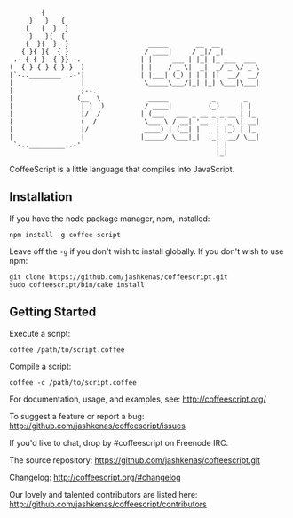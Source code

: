             {
         }   }   {
        {   {  }  }
         }   }{  {
        {  }{  }  }                    _____       __  __
       { }{ }{  { }                   / ____|     / _|/ _|
     .- { { }  { }} -.               | |     ___ | |_| |_ ___  ___
    (  { } { } { } }  )              | |    / _ \|  _|  _/ _ \/ _ \
    |`-..________ ..-'|              | |___| (_) | | | ||  __/  __/
    |                 |               \_____\___/|_| |_| \___|\___|
    |                 ;--.
    |                (__  \            _____           _       _
    |                 | )  )          / ____|         (_)     | |
    |                 |/  /          | (___   ___ _ __ _ _ __ | |_
    |                 (  /            \___ \ / __| '__| | '_ \| __|
    |                 |/              ____) | (__| |  | | |_) | |_
    |                 |              |_____/ \___|_|  |_| .__/ \__|
     `-.._________..-'                                  | |
                                                        |_|

CoffeeScript is a little language that compiles into JavaScript.

## Installation

If you have the node package manager, npm, installed:

```shell
npm install -g coffee-script
```

Leave off the `-g` if you don't wish to install globally. If you don't wish to use npm:

```shell
git clone https://github.com/jashkenas/coffeescript.git
sudo coffeescript/bin/cake install
```

## Getting Started

Execute a script:

```shell
coffee /path/to/script.coffee
```

Compile a script:

```shell
coffee -c /path/to/script.coffee
```

For documentation, usage, and examples, see: http://coffeescript.org/

To suggest a feature or report a bug: http://github.com/jashkenas/coffeescript/issues

If you'd like to chat, drop by #coffeescript on Freenode IRC.

The source repository: https://github.com/jashkenas/coffeescript.git

Changelog: http://coffeescript.org/#changelog

Our lovely and talented contributors are listed here: http://github.com/jashkenas/coffeescript/contributors
